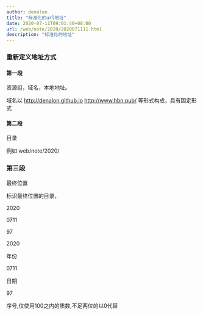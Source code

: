 ```yaml
---
author: denalon
title: "标准化的url地址"
date: 2020-07-11T09:01:40+08:00
url: /web/note/2020/2020071111.html
description: "标准化的地址"
---
```


### 重新定义地址方式


#### 第一段
资源组，域名，本地地址。

域名以 http://denalon.github.io http://www.hbn.pub/ 等形式构成，具有固定形式

#### 第二段

目录

例如 web/note/2020/



### 第三段

最终位置

标识最终位置的目录，

<div class="form-inline">
<span class="form-inline"> <p class="text-success">2020</p><p class="text-primary">0711</p><p class="text-info">97</p></span>
</div>

<p class="text-success">2020</p>年份 

<p class="text-primary">0711</p> 日期

<p class="text-info">97</p> 序号,仅使用100之内的质数,不足两位的以0代替



